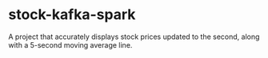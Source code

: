 # stock-kafka-spark
A project that accurately displays stock prices updated to the second, along with a 5-second moving average line.
